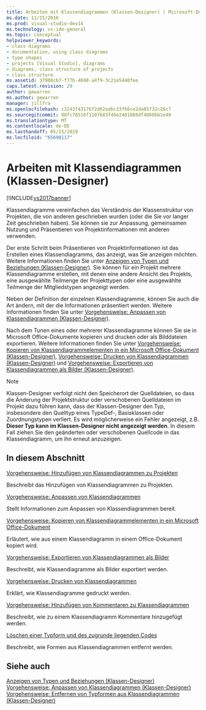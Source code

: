 ```yaml
---
title: Arbeiten mit Klassendiagrammen (Klassen-Designer) | Microsoft-Dokumentation
ms.date: 11/15/2016
ms.prod: visual-studio-dev14
ms.technology: vs-ide-general
ms.topic: conceptual
helpviewer_keywords:
- class diagrams
- documentation, using class diagrams
- type shapes
- projects [Visual Studio], diagrams
- diagrams, class structure of projects
- class structure
ms.assetid: 37908cb7-f77b-4698-a4f9-3c21e5440fee
caps.latest.revision: 29
author: gewarren
ms.author: gewarren
manager: jillfra
ms.openlocfilehash: c3243f43176f2d62edbc33f66ce2da85f32c26c7
ms.sourcegitcommit: 08fc78516f1107b83f46e2401888df4868bb1e40
ms.translationtype: MT
ms.contentlocale: de-DE
ms.lasthandoff: 05/15/2019
ms.locfileid: "65698117"
---
```

# <a name="working-with-class-diagrams-class-designer"></a>Arbeiten mit Klassendiagrammen (Klassen-Designer)
[!INCLUDE[vs2017banner](../includes/vs2017banner.md)]

Klassendiagramme vereinfachen das Verständnis der Klassenstruktur von Projekten, die von anderen geschrieben wurden (oder die Sie vor langer Zeit geschrieben haben). Sie können sie zur Anpassung, gemeinsamen Nutzung und Präsentieren von Projektinformationen mit anderen verwenden.  
  
 Der erste Schritt beim Präsentieren von Projektinformationen ist das Erstellen eines Klassendiagramms, das anzeigt, was Sie anzeigen möchten. Weitere Informationen finden Sie unter [Anzeigen von Typen und Beziehungen (Klassen-Designer)](../ide/viewing-types-and-relationships-class-designer.md). Sie können für ein Projekt mehrere Klassendiagramme erstellen, mit denen eine andere Ansicht des Projekts, eine ausgewählte Teilmenge der Projekttypen oder eine ausgewählte Teilmenge der Mitgliedstypen angezeigt werden.  
  
 Neben der Definition der einzelnen Klassendiagramme, können Sie auch die Art ändern, mit der die Informationen präsentiert werden. Weitere Informationen finden Sie unter [Vorgehensweise: Anpassen von Klassendiagrammen (Klassen-Designer)](../ide/how-to-customize-class-diagrams-class-designer.md).  
  
 Nach dem Tunen eines oder mehrerer Klassendiagramme können Sie sie in Microsoft Office-Dokumente kopieren und drucken oder als Bilddateien exportieren. Weitere Informationen finden Sie unter [Vorgehensweise: Kopieren von Klassendiagrammelementen in ein Microsoft Office-Dokument (Klassen-Designer)](../ide/how-to-copy-class-diagram-elements-to-a-microsoft-office-document-class-designer.md), [Vorgehensweise: Drucken von Klassendiagrammen (Klassen-Designer)](../ide/how-to-print-class-diagrams-class-designer.md) und [Vorgehensweise: Exportieren von Klassendiagrammen als Bilder (Klassen-Designer)](../ide/how-to-export-class-diagrams-as-images-class-designer.md).  
  
> [!NOTE]
> Klassen-Designer verfolgt nicht den Speicherort der Quelldateien, so dass die Änderung der Projektstruktur oder verschobenen Quelldateien im Projekt dazu führen kann, dass der Klassen-Designer den Typ, insbesondere den Quelltyp eines TypeDef-, Basisklassen oder Zuordnungstypen verliert. Es wird möglicherweise ein Fehler angezeigt, z.B. **Dieser Typ kann im Klassen-Designer nicht angezeigt werden**. In diesem Fall ziehen Sie den geänderten oder verschobenen Quellcode in das Klassendiagramm, um ihn erneut anzuzeigen.  
  
## <a name="in-this-section"></a>In diesem Abschnitt  
 [Vorgehensweise: Hinzufügen von Klassendiagrammen zu Projekten](../ide/how-to-add-class-diagrams-to-projects-class-designer.md)  
  
 Beschreibt das Hinzufügen von Klassendiagrammen zu Projekten.  
  
 [Vorgehensweise: Anpassen von Klassendiagrammen](../ide/how-to-customize-class-diagrams-class-designer.md)  
  
 Stellt Informationen zum Anpassen von Klassendiagrammen bereit.  
  
 [Vorgehensweise: Kopieren von Klassendiagrammelementen in ein Microsoft Office-Dokument](../ide/how-to-copy-class-diagram-elements-to-a-microsoft-office-document-class-designer.md)  
  
 Erläutert, wie aus einem Klassendiagramm in einem Office-Dokument kopiert wird.  
  
 [Vorgehensweise: Exportieren von Klassendiagrammen als Bilder](../ide/how-to-export-class-diagrams-as-images-class-designer.md)  
  
 Beschreibt, wie Klassendiagramme als Bilder exportiert werden.  
  
 [Vorgehensweise: Drucken von Klassendiagrammen](../ide/how-to-print-class-diagrams-class-designer.md)  
  
 Erklärt, wie Klassendiagramme gedruckt werden.  
  
 [Vorgehensweise: Hinzufügen von Kommentaren zu Klassendiagrammen](../ide/how-to-add-comments-to-class-diagrams-class-designer.md)  
  
 Beschreibt, wie zu einem Klassendiagramm Kommentare hinzugefügt werden.  
  
 [Löschen einer Typform und des zugrunde liegenden Codes](../ide/how-to-customize-class-diagrams-class-designer.md#DeleteTypeShapeAndCode)  
  
 Beschreibt, wie Formen aus Klassendiagrammen entfernt werden.  
  
## <a name="see-also"></a>Siehe auch  
 [Anzeigen von Typen und Beziehungen (Klassen-Designer)](../ide/viewing-types-and-relationships-class-designer.md)   
 [Vorgehensweise: Anpassen von Klassendiagrammen (Klassen-Designer)](../ide/how-to-customize-class-diagrams-class-designer.md)   
 [Vorgehensweise: Entfernen von Typformen aus Klassendiagrammen (Klassen-Designer)](https://msdn.microsoft.com/ae41897d-d066-4b8c-bb9b-05436e12ff39)
